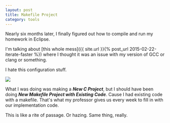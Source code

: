 ```yaml
---
layout: post
title: Makefile Project
category: tools
---
```


Nearly six months later, I finally figured out how to compile and run my homework in Eclipse.

I'm talking about [this whole mess]({{ site.url }}{% post_url 2015-02-22-iterate-faster %}) where I thought it was an issue with my version of GCC or clang or something.

I hate this configuration stuff.

<img class="wide" src="{{ site.url }}/assets/comp/eclipse-project.png"/>

<br/>

What I was doing was making a ***New C Project***, but I should have been doing ***New Makefile Project with Existing Code***. Cause I had existing code with a makefile. That's what my professor gives us every week to fill in with our implementation code.

This is like a rite of passage. Or hazing. Same thing, really.